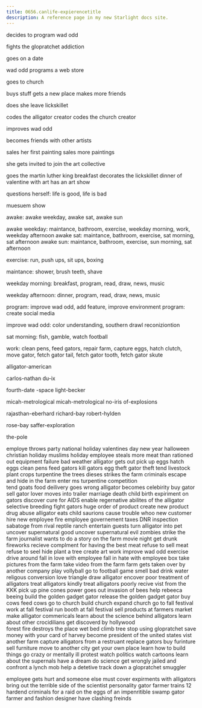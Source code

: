 ```yaml
---
title: 0656.canlife-expierencetitle
description: A reference page in my new Starlight docs site.
---
```

decides to program wad odd 

fights the glopratchet addiction 

goes on a date 

wad odd programs a web store 

goes to church

buys stuff 
gets a new place 
makes more friends 

does she leave lickskillet 

codes the alligator creator
codes the church creator 

improves wad odd 

becomes friends with other artists 

sales her first painting
sales more paintings 


she gets invited to join the art collective

goes the martin luther king breakfast 
decorates the lickskillet dinner of valentine with art 
has an art show  


questions herself: life is good, life is bad


muesuem show 


awake: awake weekday, awake sat, awake sun

awake weekday: maintance, bathroom, exercise, weekday morning, work, weekday afternoon
awake sat: maintance, bathroom, exercise, sat morning,  sat afternoon
awake sun: maintance, bathroom, exercise, sun morning,  sat afternoon


exercise: run, push ups, sit ups, boxing  

maintance: shower, brush teeth, shave 

weekday morning: breakfast, program, read, draw, news, music 

weekday afternoon: dinner, program, read, draw, news, music  

program: improve wad odd, add feature, improve environment
program: create social media 

improve wad odd: color understanding, southern drawl reconiziontion

sat morning: fish, gamble, watch football  

work: clean pens, feed gators, repair farm, capture eggs, hatch clutch, move gator, fetch gator tail, fetch gator tooth, fetch gator skute    



alligator-american

carlos-nathan
du-ix

fourth-date
-space
light-becker

micah-metrological
micah-metrological
no-iris
of-explosions


rajasthan-eberhard
richard-bay
robert-hylden

rose-bay
saffer-exploration

the-pole



employe throws party
national holiday
valentines day 
new year 
halloween 
christian holiday
muslims holiday
employee steals more meat than rationed out
equipment failure 
bad weather 
alligator gets out 
pick up eggs 
hatch eggs 
clean pens
feed gators 
kill gators 
egg theft 
gator theft
tend livestock
plant crops 
turpentine the trees 
dieses strikes the farm 
criminals escape and hide in the farm
enter ms turpentine competition  
tend goats 
food deilivery goes wrong 
alligator becomes celebirity
buy gator 
sell gator
lover moves into trailer 
marriage 
death 
child birth
expiriment on gators
discover cure for AIDS
enable regernative abilites of the alligator 
selective breeding
fight gators 
huge order of product
create new product 
drug abuse 
alligator eats child 
saurions cause trouble 
whoo new customer 
hire new employee 
fire employee 
governement taxes 
DNR inspection 
sabatoge from rival reptile ranch 
entertain guests 
turn alligator into pet 
uncover supernatural good 
uncover supernatural evil 
zombies strike the farm 
journalist wants to do a story on the farm 
movie night 
get drunk
fireworks 
recieve complment for having the best meat 
refuse to sell meat
refuse to seel hide 
plant a tree 
create art work 
improve wad odd 
exercise 
drive around 
fall in love with employee
fall in hate with employee
box 
take pictures from the farm 
take video from the farm 
farm gets taken over by another company
play vollyball
go to football game 
smell bad 
drink water 
religous conversion 
love triangle 
draw alligator 
encover poor treatment of alligators 
treat alligators kindly
treat alligators poorly
recive vist from the KKK 
pick up pine cones 
power goes out 
invasion of bees 
help rebeeca beeing 
build the golden gadget gator 
release the golden gadget gator
buy cows 
feed cows 
go to church
build church 
expand church 
go to fall festival 
work at fall festival
run booth at fall festival 
sell products at farmers market
make alligator commericals
learn about the science behind alligators
learn about other crocidilians
get discoverd by hollywood  
forest fire destroys the place 
wet bed 
climb tree 
stop using glopratchet 
save money with your card of harvey 
become president of the united states 
vist another farm 
capture alligators from a restruant 
replace gators 
buy furinture 
sell furniture
move to another city
get your own place 
learn how to build things 
go crazy or mentally ill 
protest 
watch politics
watch cartoons
learn about the supernals 
have a dream 
do science
get wrongly jailed and confront a lynch mob 
help a detetive track down a glopratchet smuggler

employee gets hurt and someone else must cover 
expirments with alligators bring out the terrible side of the scientist personality
gator farmer trains 12 hardend criminals for a raid on the eggs of an impenritible swamp
gator farmer and fashion designer have clashing freinds


